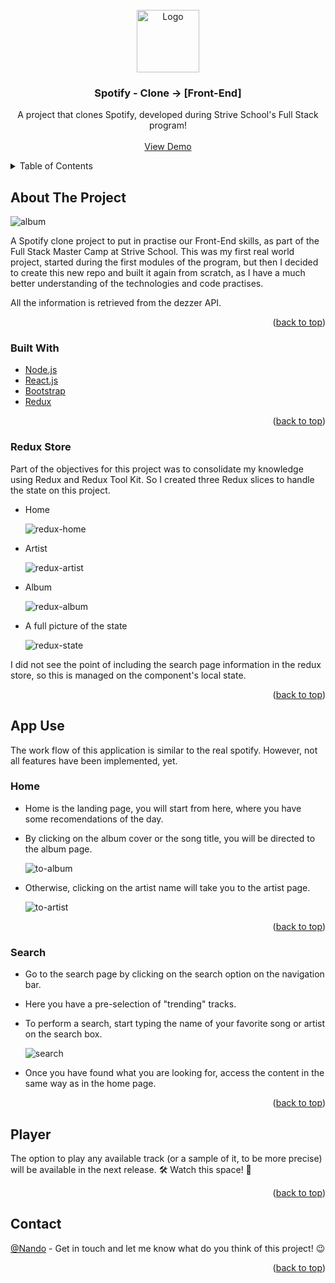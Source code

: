 <div id="top"></div>

<!-- PROJECT LOGO -->
<br />
<div align="center">
  <a href="https://github.com/Nando-C/StriveM7D5">
    <img src="public/spotify-logo.png" alt="Logo" height="100">
  </a>

<h3 align="center">Spotify - Clone  -> [Front-End]</h3>

  <p align="center">
    A project that clones Spotify, developed during Strive School's Full Stack program!
    <br />
    <br />
    <a href="https://nandotify.vercel.app/">View Demo</a>
    <!-- ·
    <a href="https://github.com/Nando-C/Buildweek2/issues">Report Bug</a> -->
  </p>
</div>

<!-- TABLE OF CONTENTS -->
<details>
  <summary>Table of Contents</summary>
  <ol>
    <li>
      <a href="#about-the-project">About The Project</a>
      <ul>
        <li><a href="#built-with">Built With</a></li>
        <li><a href="#redux-store">Redux Store</a>
      </ul>
    </li>
    <li><a href="#app-use">App Use</a>
     <ul>
        <li><a href="#home">Home</a></li>
        <li><a href="#search">Search</a></li>
      </ul>
    </li>
    <li><a href="#player">Player</a></li>
    <li><a href="#contact">Contact</a></li>
  </ol>
</details>

<!-- ABOUT THE PROJECT -->

## About The Project

<img src="public/nandotify-screenshot.png" alt="album">

A Spotify clone project to put in practise our Front-End skills, as part of the Full Stack Master Camp at Strive School. This was my first real world project, started during the first modules of the program, but then I decided to create this new repo and built it again from scratch, as I have a much better understanding of the technologies and code practises.

All the information is retrieved from the dezzer API.

<p align="right">(<a href="#top">back to top</a>)</p>

### Built With

- [Node.js](https://nodejs.org/)
- [React.js](https://reactjs.org/)
- [Bootstrap](https://getbootstrap.com)
- [Redux](https://redux.js.org/)

<p align="right">(<a href="#top">back to top</a>)</p>

### Redux Store

Part of the objectives for this project was to consolidate my knowledge using Redux and Redux Tool Kit. So I created three Redux slices to handle the state on this project.

- Home

    <img src="public/assets/redux-home.png" alt="redux-home">

- Artist

    <img src="public/assets/redux-artist.png" alt="redux-artist">

- Album

    <img src="public/assets/redux-album.png" alt="redux-album">

- A full picture of the state

    <img src="public/assets/redux-graph.png" alt="redux-state">

I did not see the point of including the search page information in the redux store, so this is managed on the component's local state.

<p align="right">(<a href="#top">back to top</a>)</p>

<!-- USAGE EXAMPLES -->

## App Use

The work flow of this application is similar to the real spotify. However, not all features have been implemented, yet.

### Home

- Home is the landing page, you will start from here, where you have some recomendations of the day.
- By clicking on the album cover or the song title, you will be directed to the album page.

    <img src="public/assets/home-album.gif" alt="to-album">

- Otherwise, clicking on the artist name will take you to the artist page.

    <img src="public/assets/home-artist.gif" alt="to-artist">

<p align="right">(<a href="#top">back to top</a>)</p>

### Search

- Go to the search page by clicking on the search option on the navigation bar.
- Here you have a pre-selection of "trending" tracks.
- To perform a search, start typing the name of your favorite song or artist on the search box.

    <img src="public/assets/search.gif" alt="search">

- Once you have found what you are looking for, access the content in the same way as in the home page.

<p align="right">(<a href="#top">back to top</a>)</p>

<!-- CONTACT -->

## Player

The option to play any available track (or a sample of it, to be more precise) will be available in the next release. 🛠 Watch this space! 👀

<p align="right">(<a href="#top">back to top</a>)</p>

## Contact

[@Nando](https://hernando-crespo.vercel.app/) - Get in touch and let me know what do you think of this project! 😉

<p align="right">(<a href="#top">back to top</a>)</p>
